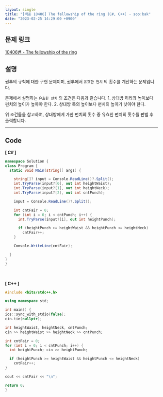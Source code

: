 ```yaml
---
layout: single
title: "[백준 10406] The fellowship of the ring (C#, C++) - soo:bak"
date: "2023-02-25 14:29:00 +0900"
---
```


## 문제 링크
  [10406번 - The fellowship of the ring](https://www.acmicpc.net/problem/10406)

## 설명
  권투의 규칙에 대한 구현 문제이며, 권투에서 `유효한 펀치` 의 횟수를 계산하는 문제입니다. <br>

  문제에서 설명하는 `유효한 펀치` 의 조건은 다음과 같습니다.
    1. 상대방 허리의 높이보다 펀치의 높이가 높아야 한다.
    2. 상대방 목의 높이보다 펀치의 높이가 낮아야 한다.

  위 조건들을 참고하여, 상대방에게 가한 펀치의 횟수 중 유효한 펀치의 횟수를 판별 후 출력합니다.
  <br>

- - -

## Code
<b>[ C# ] </b>
<br>

  ```c#
namespace Solution {
  class Program {
    static void Main(string[] args) {

      string[]? input = Console.ReadLine()?.Split();
      int.TryParse(input?[0], out int heightWaist);
      int.TryParse(input?[1], out int heightNeck);
      int.TryParse(input?[2], out int cntPunch);

      input = Console.ReadLine()?.Split();

      int cntFair = 0;
      for (int i = 0; i < cntPunch; i++) {
        int.TryParse(input?[i], out int heightPunch);

        if (heightPunch >= heightWaist && heightPunch <= heightNeck)
          cntFair++;
      }

      Console.WriteLine(cntFair);

    }
  }
}
  ```
<br><br>
<b>[ C++ ] </b>
<br>

  ```c++
#include <bits/stdc++.h>

using namespace std;

int main() {
  ios::sync_with_stdio(false);
  cin.tie(nullptr);

  int heightWaist, heightNeck, cntPunch;
  cin >> heightWaist >> heightNeck >> cntPunch;

  int cntFair = 0;
  for (int i = 0; i < cntPunch; i++) {
    int heightPunch; cin >> heightPunch;

    if (heightPunch >= heightWaist && heightPunch <= heightNeck)
      cntFair++;
  }

  cout << cntFair << "\n";

  return 0;
}
  ```
